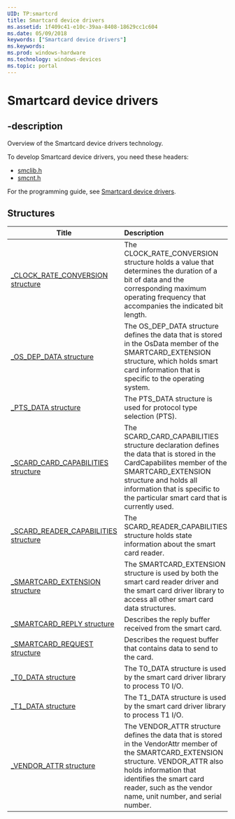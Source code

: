 ```yaml
---
UID: TP:smartcrd
title: Smartcard device drivers
ms.assetid: 1f409c41-e10c-39aa-8408-18629cc1c604
ms.date: 05/09/2018
keywords: ["Smartcard device drivers"]
ms.keywords: 
ms.prod: windows-hardware
ms.technology: windows-devices
ms.topic: portal
---
```


# Smartcard device drivers

## -description

Overview of the Smartcard device drivers technology.

To develop Smartcard device drivers, you need these headers:

 * [smclib.h](../smclib/index.md)
 * [smcnt.h](../smcnt/index.md)

For the programming guide, see [Smartcard device drivers](/windows-hardware/drivers/smartcard).

## Structures

| Title   | Description   |
| ---- |:---- |
| [_CLOCK_RATE_CONVERSION structure](../smclib/ns-smclib-_clock_rate_conversion.md) | The CLOCK_RATE_CONVERSION structure holds a value that determines the duration of a bit of data and the corresponding maximum operating frequency that accompanies the indicated bit length. |
| [_OS_DEP_DATA structure](../smcnt/ns-smcnt-_os_dep_data.md) | The OS_DEP_DATA structure defines the data that is stored in the OsData member of the SMARTCARD_EXTENSION structure, which holds smart card information that is specific to the operating system. |
| [_PTS_DATA structure](../smclib/ns-smclib-_pts_data.md) | The PTS_DATA structure is used for protocol type selection (PTS). |
| [_SCARD_CARD_CAPABILITIES structure](../smclib/ns-smclib-_scard_card_capabilities.md) | The SCARD_CARD_CAPABILITIES structure declaration defines the data that is stored in the CardCapabilites member of the SMARTCARD_EXTENSION structure and holds all information that is specific to the particular smart card that is currently used. |
| [_SCARD_READER_CAPABILITIES structure](../smclib/ns-smclib-_scard_reader_capabilities.md) | The SCARD_READER_CAPABILITIES structure holds state information about the smart card reader. |
| [_SMARTCARD_EXTENSION structure](../smclib/ns-smclib-_smartcard_extension.md) | The SMARTCARD_EXTENSION structure is used by both the smart card reader driver and the smart card driver library to access all other smart card data structures. |
| [_SMARTCARD_REPLY structure](../smclib/ns-smclib-_smartcard_reply.md) | Describes the reply buffer received from the smart card. |
| [_SMARTCARD_REQUEST structure](../smclib/ns-smclib-_smartcard_request.md) | Describes the request buffer that contains data to send to the card. |
| [_T0_DATA structure](../smclib/ns-smclib-_t0_data.md) | The T0_DATA structure is used by the smart card driver library to process T0 I/O. |
| [_T1_DATA structure](../smclib/ns-smclib-_t1_data.md) | The T1_DATA structure is used by the smart card driver library to process T1 I/O. |
| [_VENDOR_ATTR structure](../smclib/ns-smclib-_vendor_attr.md) | The VENDOR_ATTR structure defines the data that is stored in the VendorAttr member of the SMARTCARD_EXTENSION structure. VENDOR_ATTR also holds information that identifies the smart card reader, such as the vendor name, unit number, and serial number. |
